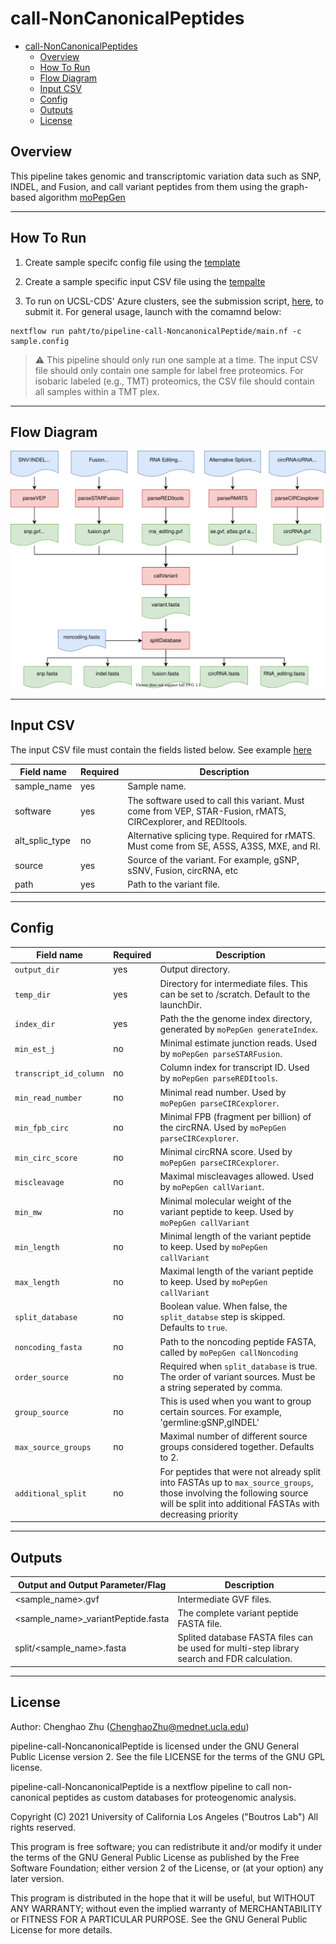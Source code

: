 # call-NonCanonicalPeptides

- [call-NonCanonicalPeptides](#call-noncanonicalpeptides)
  - [Overview](#overview)
  - [How To Run](#how-to-run)
  - [Flow Diagram](#flow-diagram)
  - [Input CSV](#input-csv)
  - [Config](#config)
  - [Outputs](#outputs)
  - [License](#license)
## Overview

This pipeline takes genomic and transcriptomic variation data such as SNP, INDEL, and Fusion, and call variant peptides from them using the graph-based algorithm [moPepGen](https://github.com/uclahs-cds/private-moPepGen)

---

## How To Run

1. Create sample specifc config file using the [template](config/template.config)

2. Create a sample specific input CSV file using the [tempalte](input/../inputs/input.csv)

3. To run on UCSL-CDS' Azure clusters, see the submission script, [here](https://github.com/uclahs-cds/tool-submit-nf), to submit it. For general usage, launch with the comamnd below:

```
nextflow run paht/to/pipeline-call-NoncanonicalPeptide/main.nf -c sample.config
```

> :warning: This pipeline should only run one sample at a time. The input CSV file should only contain one sample for label free proteomics. For isobaric labeled (e.g., TMT) proteomics, the CSV file should contain all samples within a TMT plex.

---

## Flow Diagram

![flow-chart](img/diagram.drawio.svg?raw=true)

---

## Input CSV

The input CSV file must contain the fields listed below. See example [here](input/../inputs/input.csv)

| Field name | Required | Description |
| ---------- | -------- | ----------- |
| sample_name | yes | Sample name. |
| software | yes | The software used to call this variant. Must come from VEP, STAR-Fusion, rMATS, CIRCexplorer, and REDItools. |
| alt_splic_type | no | Alternative splicing type. Required for rMATS. Must come from SE, A5SS, A3SS, MXE, and RI. |
| source | yes | Source of the variant. For example, gSNP, sSNV, Fusion, circRNA, etc |
| path | yes | Path to the variant file. |

---

## Config

| Field name | Required | Description |
| ---------- | -------- | ----------- |
| `output_dir` | yes | Output directory. |
| `temp_dir` | yes | Directory for intermediate files. This can be set to /scratch. Default to the launchDir. |
| `index_dir` | yes | Path the the genome index directory, generated by `moPepGen generateIndex`. |
| `min_est_j` | no | Minimal estimate junction reads. Used by `moPepGen parseSTARFusion`. |
| `transcript_id_column` | no | Column index for transcript ID. Used by `moPepGen parseREDItools`. |
| `min_read_number` | no | Minimal read number. Used by `moPepGen parseCIRCexplorer`. |
| `min_fpb_circ` | no | Minimal FPB (fragment per billion) of the circRNA. Used by `moPepGen parseCIRCexplorer`. |
| `min_circ_score` | no | Minimal circRNA score. Used by `moPepGen parseCIRCexplorer`. |
| `miscleavage` | no | Maximal miscleavages allowed. Used by `moPepGen callVariant`. |
| `min_mw` | no | Minimal molecular weight of the variant peptide to keep. Used by `moPepGen callVariant` |
| `min_length` | no | Minimal length of the variant peptide to keep. Used by `moPepGen callVariant` |
| `max_length` | no | Maximal length of the variant peptide to keep. Used by `moPepGen callVariant` |
| `split_database` | no | Boolean value. When false, the `split_databse` step is skipped. Defaults to `true`. |
| `noncoding_fasta` | no | Path to the noncoding peptide FASTA, called by `moPepGen callNoncoding` |
| `order_source` | no | Required when `split_database` is true. The order of variant sources.  Must be a string seperated by comma. |
| `group_source` | no | This is used when you want to group certain sources. For example, 'germline:gSNP,gINDEL' |
| `max_source_groups` | no | Maximal number of different source groups considered together. Defaults to 2. |
| `additional_split` | no | For peptides that were not already split into FASTAs up to `max_source_groups`, those involving the following source will be split into additional FASTAs with decreasing priority |

---

## Outputs

 Output and Output Parameter/Flag | Description |
| ------------ | ------------------------ |
| <sample_name>_<source>_<software>.gvf | Intermediate GVF files. |
| <sample_name>_variantPeptide.fasta | The complete variant peptide FASTA file. |
| split/<sample_name>_<source>_<software>.fasta | Splited database FASTA files can be used for multi-step library search and FDR calculation. |

---

## License

Author: Chenghao Zhu (ChenghaoZhu@mednet.ucla.edu)

pipeline-call-NoncanonicalPeptide is licensed under the GNU General Public License version 2. See the file LICENSE for the terms of the GNU GPL license.

pipeline-call-NoncanonicalPeptide is a nextflow pipeline to call non-canonical peptides as custom databases for proteogenomic analysis.

Copyright (C) 2021 University of California Los Angeles ("Boutros Lab") All rights reserved.

This program is free software; you can redistribute it and/or modify it under the terms of the GNU General Public License as published by the Free Software Foundation; either version 2 of the License, or (at your option) any later version.

This program is distributed in the hope that it will be useful, but WITHOUT ANY WARRANTY; without even the implied warranty of MERCHANTABILITY or FITNESS FOR A PARTICULAR PURPOSE. See the GNU General Public License for more details.
